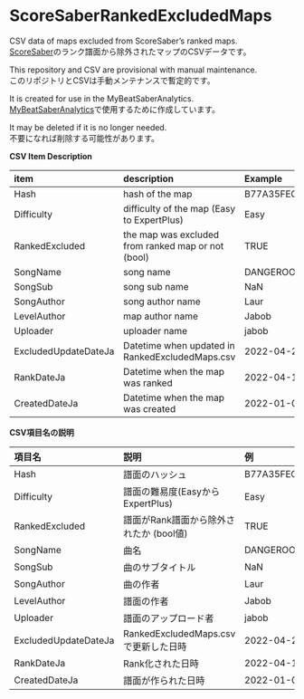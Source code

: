 # ScoreSaberRankedExcludedMaps
CSV data of maps excluded from ScoreSaber’s ranked maps.  
[ScoreSaber](https://scoresaber.com/leaderboards)のランク譜面から除外されたマップのCSVデータです。  

This repository and CSV are provisional with manual maintenance.  
このリポジトリとCSVは手動メンテナンスで暫定的です。

It is created for use in the MyBeatSaberAnalytics.  
[MyBeatSaberAnalytics](https://github.com/hatopopvr/MyBeatSaberAnalytics)で使用するために作成しています。

It may be deleted if it is no longer needed.  
不要になれば削除する可能性があります。  

__CSV Item Description__  

| item | description | Example |
| :--- | :--- | :--- |
| Hash | hash of the map | B77A35FEC3F53AD11E154B67DDD9CD933D37057A | 
| Difficulty | difficulty of the map (Easy to ExpertPlus) | Easy |
| RankedExcluded | the map was excluded from ranked map or not (bool)	| TRUE |
| SongName | song name | DANGEROOOOUS JUNGLE |
| SongSub | song sub name | NaN |
| SongAuthor | song author name | Laur | 
| LevelAuthor | map author name | Jabob | 
| Uploader | uploader name | jabob |
| ExcludedUpdateDateJa | Datetime when updated in RankedExcludedMaps.csv | 2022-04-24 02:00:00+09:00 | 
| RankDateJa | Datetime when the map was ranked | 2022-04-16 03:29:00+09:00 | 
| CreatedDateJa | Datetime when the map was created | 2022-01-08 00:59:28.886757+09:00 |

__CSV項目名の説明__  

| 項目名 | 説明 | 例 |
| :--- | :--- | :--- |
| Hash | 譜面のハッシュ | B77A35FEC3F53AD11E154B67DDD9CD933D37057A | 
| Difficulty | 譜面の難易度(EasyからExpertPlus) | Easy |
| RankedExcluded | 譜面がRank譜面から除外されたか (bool値)	| TRUE |
| SongName | 曲名 | DANGEROOOOUS JUNGLE |
| SongSub | 曲のサブタイトル | NaN |
| SongAuthor | 曲の作者 | Laur | 
| LevelAuthor | 譜面の作者 | Jabob | 
| Uploader | 譜面のアップロード者 | jabob |
| ExcludedUpdateDateJa | RankedExcludedMaps.csv で更新した日時 | 2022-04-24 02:00:00+09:00 | 
| RankDateJa | Rank化された日時 | 2022-04-16 03:29:00+09:00 | 
| CreatedDateJa | 譜面が作られた日時 | 2022-01-08 00:59:28.886757+09:00 |
